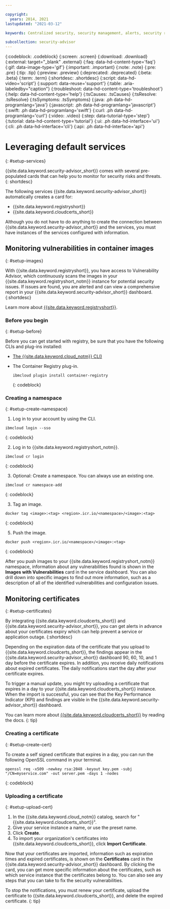 ```yaml
---

copyright:
  years: 2014, 2021
lastupdated: "2021-03-12"

keywords: Centralized security, security management, alerts, security risk, insights, threat detection

subcollection: security-advisor
---
```


{:codeblock: .codeblock}
{:screen: .screen}
{:download: .download}
{:external: target="_blank" .external}
{:faq: data-hd-content-type='faq'}
{:gif: data-image-type='gif'}
{:important: .important}
{:note: .note}
{:pre: .pre}
{:tip: .tip}
{:preview: .preview}
{:deprecated: .deprecated}
{:beta: .beta}
{:term: .term}
{:shortdesc: .shortdesc}
{:script: data-hd-video='script'}
{:support: data-reuse='support'}
{:table: .aria-labeledby="caption"}
{:troubleshoot: data-hd-content-type='troubleshoot'}
{:help: data-hd-content-type='help'}
{:tsCauses: .tsCauses}
{:tsResolve: .tsResolve}
{:tsSymptoms: .tsSymptoms}
{:java: .ph data-hd-programlang='java'}
{:javascript: .ph data-hd-programlang='javascript'}
{:swift: .ph data-hd-programlang='swift'}
{:curl: .ph data-hd-programlang='curl'}
{:video: .video}
{:step: data-tutorial-type='step'}
{:tutorial: data-hd-content-type='tutorial'}
{:ui: .ph data-hd-interface='ui'}
{:cli: .ph data-hd-interface='cli'}
{:api: .ph data-hd-interface='api'}

# Leveraging default services
{: #setup-services}

{{site.data.keyword.security-advisor_short}} comes with several pre-populated cards that can help you to monitor for security risks and threats.
{: shortdesc}

The following services {{site.data.keyword.security-advisor_short}} automatically creates a card for:

* {{site.data.keyword.registryshort}}
* {{site.data.keyword.cloudcerts_short}}

Although you do not have to do anything to create the connection between {{site.data.keyword.security-advisor_short}} and the services, you must have instances of the services configured with information.


## Monitoring vulnerabilities in container images
{: #setup-images}

With {{site.data.keyword.registryshort}}, you have access to Vulnerability Advisor, which continuously scans the images in your {{site.data.keyword.registryshort_notm}} instance for potential security issues. If issues are found, you are alerted and can view a comprehensive report in your {{site.data.keyword.security-advisor_short}} dashboard.
{:shortdesc}

Learn more about [{{site.data.keyword.registryshort}}](/docs/Registry?topic=Registry-getting-started).


### Before you begin
{: #setup-before}

Before you can get started with registry, be sure that you have the following CLIs and plug-ins installed:
* [The {{site.data.keyword.cloud_notm}} CLI)](/docs/cli/reference/ibmcloud?topic=cli-install-ibmcloud-cli)
* The Container Registry plug-in.

  ```
  ibmcloud plugin install container-registry
  ```
  {: codeblock}


### Creating a namespace
{: #setup-create-namespace}

1. Log in to your account by using the CLI.

  ```
  ibmcloud login --sso
  ```
  {: codeblock}

2. Log in to {{site.data.keyword.registryshort_notm}}.

  ```
  ibmcloud cr login
  ```
  {: codeblock}

3. Optional: Create a namespace. You can always use an existing one.

  ```
  ibmcloud cr namespace-add
  ```
  {: codeblock}

3. Tag an image.

  ```
  docker tag <image>:<tag> <region>.icr.io/<namespace>/<image>:<tag>
  ```
  {: codeblock}

5. Push the image.

  ```
  docker push <region>.icr.io/<namespace>/<image>:<tag>
  ```
  {: codeblock}


After you push images to your {{site.data.keyword.registryshort_notm}} namespace, information about any vulnerabilities found is shown in the **Images with Vulnerabilities** card in the service dashboard. You can also drill down into specific images to find out more information, such as a description of all of the identified vulnerabilities and configuration issues.


## Monitoring certificates
{: #setup-certificates}

By integrating {{site.data.keyword.cloudcerts_short}} and {{site.data.keyword.security-advisor_short}}, you can get alerts in advance about your certificates expiry which can help prevent a service or application outage.
{:shortdesc}

Depending on the expiration data of the certificate that you upload to {{site.data.keyword.cloudcerts_short}}, the findings appear in the {{site.data.keyword.security-advisor_short}} dashboard 90, 60, 10, and 1 day before the certificate expires. In addition, you receive daily notifications about expired certificates. The daily notifications start the day after your certificate expires.

To trigger a manual update, you might try uploading a certificate that expires in a day to your {{site.data.keyword.cloudcerts_short}} instance. When the import is successful, you can see that the Key Performance Indicator (KPI) and findings are visible in the {{site.data.keyword.security-advisor_short}} dashboard.

You can learn more about [{{site.data.keyword.cloudcerts_short}}](/docs/certificate-manager?topic=certificate-manager-getting-started) by reading the docs.
{: tip}

### Creating a certificate
{: #setup-create-cert}

To create a self signed certificate that expires in a day, you can run the following OpenSSL command in your terminal.

```
openssl req -x509 -newkey rsa:2048 -keyout key.pem -subj "/CN=myservice.com" -out server.pem -days 1 -nodes
```
{: codeblock}


### Uploading a certificate
{: #setup-upload-cert}

1. In the {{site.data.keyword.cloud_notm}} catalog, search for "{{site.data.keyword.cloudcerts_short}}".
2. Give your service instance a name, or use the preset name.
3. Click **Create**.
4. To import your organization's certificates into {{site.data.keyword.cloudcerts_short}}, click **Import Certificate**.

Now that your certificates are imported, information such as expiration times and expired certificates, is shown on the **Certificates** card in the {{site.data.keyword.security-advisor_short}} dashboard. By clicking the card, you can get more specific information about the certificates, such as which service instance that the certificates belong to. You can also see any steps that you can take to fix the security vulnerabilities.

To stop the notifications, you must renew your certificate, upload the certificate to {{site.data.keyword.cloudcerts_short}}, and delete the expired certificate.
{: tip}

